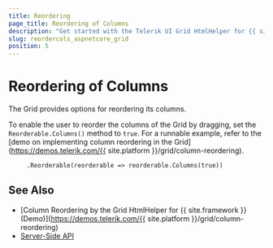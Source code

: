```yaml
---
title: Reordering
page_title: Reordering of Columns
description: "Get started with the Telerik UI Grid HtmlHelper for {{ site.framework }} (Demo) and learn how to modify its column widths."
slug: reordercols_aspnetcore_grid
position: 5
---
```


# Reordering of Columns

The Grid provides options for reordering its columns.

To enable the user to reorder the columns of the Grid by dragging, set the `Reorderable.Columns()` method to `true`. For a runnable example, refer to the [demo on implementing column reordering in the Grid](https://demos.telerik.com/{{ site.platform }}/grid/column-reordering).

         .Reorderable(reorderable => reorderable.Columns(true))

## See Also

* [Column Reordering by the Grid HtmlHelper for {{ site.framework }} (Demo)](https://demos.telerik.com/{{ site.platform }}/grid/column-reordering)
* [Server-Side API](/api/grid)
